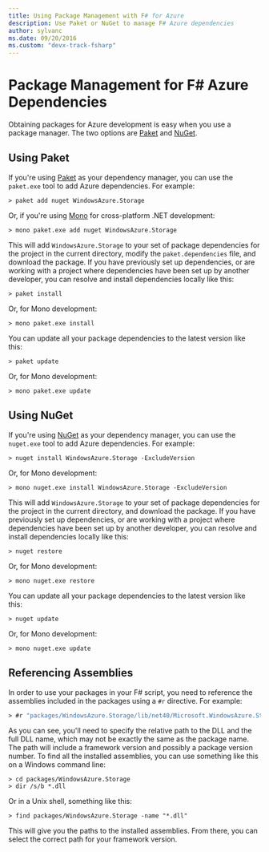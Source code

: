 ```yaml
---
title: Using Package Management with F# for Azure
description: Use Paket or NuGet to manage F# Azure dependencies
author: sylvanc
ms.date: 09/20/2016
ms.custom: "devx-track-fsharp"
---
```

# Package Management for F# Azure Dependencies

Obtaining packages for Azure development is easy when you use a package manager. The two options are [Paket](https://fsprojects.github.io/Paket/) and [NuGet](https://www.nuget.org/).

## Using Paket

If you're using [Paket](https://fsprojects.github.io/Paket/) as your dependency manager, you can use the `paket.exe` tool to add Azure dependencies. For example:

```console
> paket add nuget WindowsAzure.Storage
```

Or, if you're using [Mono](https://www.mono-project.com/) for cross-platform .NET development:

```console
> mono paket.exe add nuget WindowsAzure.Storage
```

This will add `WindowsAzure.Storage` to your set of package dependencies for the project in the current directory, modify the `paket.dependencies` file, and download the package. If you have previously set up dependencies, or are working with a project where dependencies have been set up by another developer, you can resolve and install dependencies locally like this:

```console
> paket install
```

Or, for Mono development:

```console
> mono paket.exe install
```

You can update all your package dependencies to the latest version like this:

```console
> paket update
```

Or, for Mono development:

```console
> mono paket.exe update
```

## Using NuGet

If you're using [NuGet](https://www.nuget.org/) as your dependency manager, you can use the `nuget.exe` tool to add Azure dependencies. For example:

```console
> nuget install WindowsAzure.Storage -ExcludeVersion
```

Or, for Mono development:

```console
> mono nuget.exe install WindowsAzure.Storage -ExcludeVersion
```

This will add `WindowsAzure.Storage` to your set of package dependencies for the project in the current directory, and download the package. If you have previously set up dependencies, or are working with a project where dependencies have been set up by another developer, you can resolve and install dependencies locally like this:

```console
> nuget restore
```

Or, for Mono development:

```console
> mono nuget.exe restore
```

You can update all your package dependencies to the latest version like this:

```console
> nuget update
```

Or, for Mono development:

```console
> mono nuget.exe update
```

## Referencing Assemblies

In order to use your packages in your F# script, you need to reference the assemblies included in the packages using a `#r` directive. For example:

```fsharp
> #r "packages/WindowsAzure.Storage/lib/net40/Microsoft.WindowsAzure.Storage.dll"
```

As you can see, you'll need to specify the relative path to the DLL and the full DLL name, which may not be exactly the same as the package name. The path will include a framework version and possibly a package version number. To find all the installed assemblies, you can use something like this on a Windows command line:

```console
> cd packages/WindowsAzure.Storage
> dir /s/b *.dll
```

Or in a Unix shell, something like this:

```console
> find packages/WindowsAzure.Storage -name "*.dll"
```

This will give you the paths to the installed assemblies. From there, you can select the correct path for your framework version.
